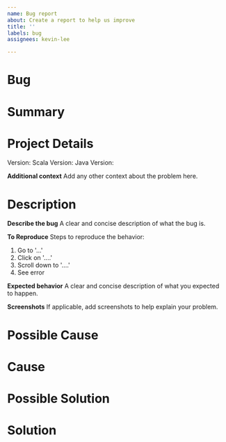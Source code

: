```yaml
---
name: Bug report
about: Create a report to help us improve
title: ''
labels: bug
assignees: kevin-lee

---
```


# Bug

# Summary 

# Project Details
Version:
Scala Version:
Java Version:

**Additional context**
Add any other context about the problem here.

# Description
**Describe the bug**
A clear and concise description of what the bug is.

**To Reproduce**
Steps to reproduce the behavior:
1. Go to '...'
2. Click on '....'
3. Scroll down to '....'
4. See error

**Expected behavior**
A clear and concise description of what you expected to happen.

**Screenshots**
If applicable, add screenshots to help explain your problem.

# Possible Cause
# Cause

# Possible Solution
# Solution
